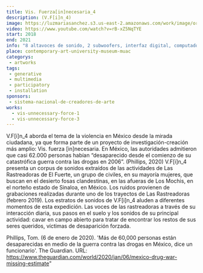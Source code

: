 ```yaml
---
title: Vis. Fuerza[in]necesaria_4
description: (V.F[i]n_4)
image: https://luzmariasanchez.s3.us-east-2.amazonaws.com/work/image/original/vis4-4.jpg
video: https://www.youtube.com/watch?v=rB-xZ5NqTYE
start: 2018
end: 2021
info: "8 altavoces de sonido, 2 subwoofers, interfaz digital, computadora, modem, tablet, proyector,sonido digital + textos, 5 varillas de metal en forma de ‘T’."
place: contemporary-art-university-museum-muac
categorys:
 - artworks
tags:
 - generative
 - multimedia
 - participatory
 - installation
sponsors:
 - sistema-nacional-de-creadores-de-arte
works:
  - vis-unnecessary-force-1
  - vis-unnecessary-force-3
---
```


V.F[i]n_4 aborda el tema de la violencia en México desde la mirada ciudadana<!--más-->, ya que forma parte de un proyecto de investigación-creación más amplio: Vis. fuerza [in]necesaria. En México, las autoridades admitieron que casi 62.000 personas habían “desaparecido desde el comienzo de su catastrófica guerra contra las drogas en 2006”. (Phillips, 2020) V.F[i]n_4 presenta un corpus de sonidos extraídos de las actividades de Las Rastreadoras de El Fuerte, un grupo de civiles, en su mayoría mujeres, que buscan en el desierto fosas clandestinas, en las afueras de Los Mochis, en el norteño estado de Sinaloa, en México. Los ruidos provienen de grabaciones realizadas durante uno de los trayectos de Las Rastreadoras (febrero 2019). Los estratos de sonidos de V.F[i]n_4 aluden a diferentes momentos de esta expedición. Las voces de las rastreadoras a través de su interacción diaria, sus pasos en el suelo y los sonidos de su principal actividad: cavar en campo abierto para tratar de encontrar los restos de sus seres queridos, víctimas de desaparición forzada.

Phillips, Tom. (6 de enero de 2020). 'Más de 60,000 personas están desaparecidas en medio de la guerra contra las drogas en México, dice un funcionario'. The Guardian. URL: https://www.theguardian.com/world/2020/jan/06/mexico-drug-war-missing-estimate"
